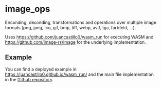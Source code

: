 # image_ops

Enconding, deconding, transformations and operations over multiple image formats (png, jpeg, ico, gif, bmp, tiff, webp, avif, tga, farbfeld, ...). 

Uses https://github.com/juancastillo0/wasm_run for executing WASM and https://github.com/image-rs/image for the underlying implementation.

## Example

You can find a deployed example in https://juancastillo0.github.io/wasm_run/ and the main file implementation in the [Github repository](https://github.com/juancastillo0/wasm_run/blob/main/packages/wasm_packages/flutter_example/lib/image_ops_page.dart).